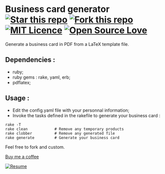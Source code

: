 Business card generator [![Star this repo](http://githubbadges.com/star.svg?user=ProgrammingSam&repo=business-card-generator&style=flat)](https://github.com/ProgrammingSam/business-card-generator) [![Fork this repo](http://githubbadges.com/fork.svg?user=ProgrammingSam&repo=business-card-generator&style=flat)](https://github.com/ProgrammingSam/business-card-generator/fork) [![MIT Licence](https://badges.frapsoft.com/os/mit/mit.png?v=103)](https://opensource.org/licenses/mit-license.php) [![Open Source Love](https://badges.frapsoft.com/os/v1/open-source.png?v=103)](https://github.com/ellerbrock/open-source-badges/)
===========

Generate a business card in PDF from a LaTeX template file.

Dependencies :
-------------

- ruby;
- ruby gems : rake, yaml, erb;
- pdflatex;

Usage :
-------------

- Edit the config.yaml file with your personnal information;
- Invoke the tasks defined in the rakefile to generate your business card :

```
rake -T
rake clean            # Remove any temporary products
rake clobber          # Remove any generated file
rake generate         # Generate your business card
```

Feel free to fork and custom.

[Buy me a coffee](https://buymeacoff.ee/ProgrammingSam)

[![Resume](https://forthebadge.com/images/badges/built-with-love.svg)](https://programmingsam.io)
